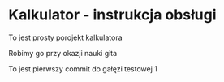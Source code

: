 # Kalkulator - instrukcja obsługi

To jest prosty porojekt kalkulatora

Robimy go przy okazji nauki gita

To jest pierwszy commit do gałęzi testowej 1